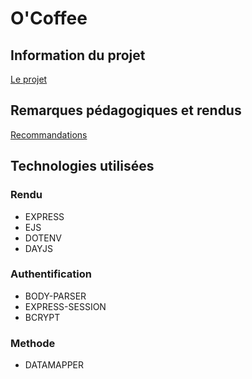 # O'Coffee

## Information du projet

[Le projet](./docs/demande-client/)

## Remarques pédagogiques et rendus

[Recommandations](./docs/recommandations/)

## Technologies utilisées

### Rendu

- EXPRESS
- EJS
- DOTENV
- DAYJS

### Authentification

- BODY-PARSER
- EXPRESS-SESSION
- BCRYPT

### Methode

- DATAMAPPER
  